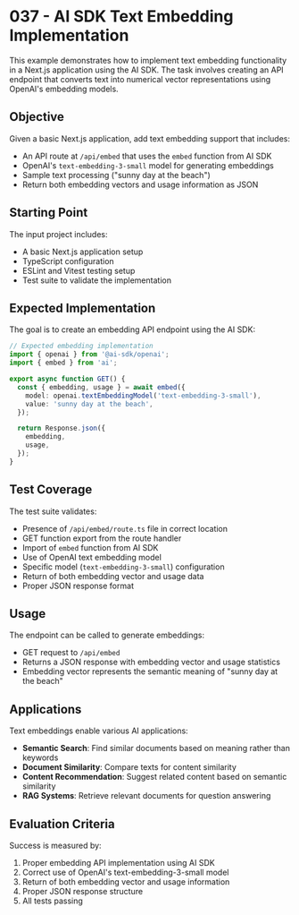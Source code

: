 # 037 - AI SDK Text Embedding Implementation

This example demonstrates how to implement text embedding functionality in a Next.js application using the AI SDK. The task involves creating an API endpoint that converts text into numerical vector representations using OpenAI's embedding models.

## Objective

Given a basic Next.js application, add text embedding support that includes:
- An API route at `/api/embed` that uses the `embed` function from AI SDK
- OpenAI's `text-embedding-3-small` model for generating embeddings
- Sample text processing ("sunny day at the beach")
- Return both embedding vectors and usage information as JSON

## Starting Point

The input project includes:
- A basic Next.js application setup
- TypeScript configuration
- ESLint and Vitest testing setup
- Test suite to validate the implementation

## Expected Implementation

The goal is to create an embedding API endpoint using the AI SDK:

```typescript
// Expected embedding implementation
import { openai } from '@ai-sdk/openai';
import { embed } from 'ai';

export async function GET() {
  const { embedding, usage } = await embed({
    model: openai.textEmbeddingModel('text-embedding-3-small'),
    value: 'sunny day at the beach',
  });

  return Response.json({
    embedding,
    usage,
  });
}
```

## Test Coverage

The test suite validates:
- Presence of `/api/embed/route.ts` file in correct location
- GET function export from the route handler
- Import of `embed` function from AI SDK
- Use of OpenAI text embedding model
- Specific model (`text-embedding-3-small`) configuration
- Return of both embedding vector and usage data
- Proper JSON response format

## Usage

The endpoint can be called to generate embeddings:
- GET request to `/api/embed`
- Returns a JSON response with embedding vector and usage statistics
- Embedding vector represents the semantic meaning of "sunny day at the beach"

## Applications

Text embeddings enable various AI applications:
- **Semantic Search**: Find similar documents based on meaning rather than keywords
- **Document Similarity**: Compare texts for content similarity
- **Content Recommendation**: Suggest related content based on semantic similarity
- **RAG Systems**: Retrieve relevant documents for question answering

## Evaluation Criteria

Success is measured by:
1. Proper embedding API implementation using AI SDK
2. Correct use of OpenAI's text-embedding-3-small model
3. Return of both embedding vector and usage information
4. Proper JSON response structure
5. All tests passing
